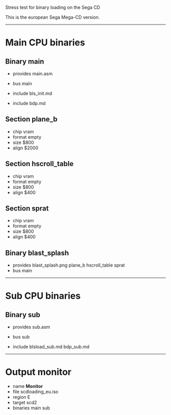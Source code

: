 Stress test for binary loading on the Sega CD

This is the european Sega Mega-CD version.


--------------------------------------

Main CPU binaries
=================


Binary main
-----------

 - provides main.asm
 - bus main

 - include bls_init.md
 - include bdp.md

Section plane_b
---------------

 - chip vram
 - format empty
 - size $800
 - align $2000

Section hscroll_table
---------------------

 - chip vram
 - format empty
 - size $800
 - align $400

Section sprat
-------------

 - chip vram
 - format empty
 - size $800
 - align $400

Binary blast_splash
-------------------

 - provides blast_splash.png plane_b hscroll_table sprat
 - bus main

--------------------------------------

Sub CPU binaries
================


Binary sub
----------

 - provides sub.asm
 - bus sub

 - include blsload_sub.md bdp_sub.md

--------------------------------------

Output monitor
==============

 - name **Monitor**
 - file scdloading_eu.iso
 - region E
 - target scd2
 - binaries main sub

